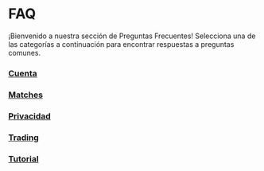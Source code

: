 <link rel="stylesheet" href="https://cdnjs.cloudflare.com/ajax/libs/font-awesome/6.0.0-beta3/css/all.min.css">

# FAQ

¡Bienvenido a nuestra sección de Preguntas Frecuentes! Selecciona una de las categorías a continuación para encontrar respuestas a preguntas comunes.

<div class="faq-grid">
    <div class="faq-grid-item">
        <a href="/es/faq/account">
            <i class="fa fa-user"></i>
            <h3>Cuenta</h3>
        </a>
    </div>
    <div class="faq-grid-item">
        <a href="/es/faq/matches">
            <i class="fa fa-users"></i>
            <h3>Matches</h3>
        </a>
    </div>
    <div class="faq-grid-item">
        <a href="/es/faq/privacy">
            <i class="fa fa-lock"></i>
            <h3>Privacidad</h3>
        </a>
    </div>
    <div class="faq-grid-item">
        <a href="/es/faq/trading">
            <i class="fa fa-chart-line"></i>
            <h3>Trading</h3>
        </a>
    </div>
    <div class="faq-grid-item">
        <a href="/es/faq/tutorials">
            <i class="fa fa-book-open"></i>
            <h3>Tutorial</h3>
        </a>
    </div>
</div>
